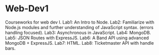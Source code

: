 # Web-Dev1
Courseworks for web dev I. 
Lab1: An Intro to Node. 
Lab2: Familiarize with Node.js modules and further understanding of JavaScript syntax. (errors handling focused). 
Lab3: Asynchronous in JavaScript. 
Lab4: MongoDB. 
Lab5: JSON Routes with ExpressJS. 
Lab6: A Band API using advanced MongoDB + ExpressJS. 
Lab7: HTML. 
Lab8: Ticketmaster API with handle bars. 
